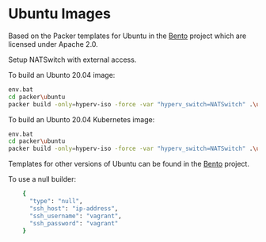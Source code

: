 # Ubuntu Images

Based on the Packer templates for Ubuntu in the
[Bento](https://github.com/chef/bento/tree/master/packer_templates/ubuntu)
project which are licensed under Apache 2.0.

Setup NATSwitch with external access.

To build an Ubunto 20.04 image:

~~~sh
env.bat
cd packer\ubuntu
packer build -only=hyperv-iso -force -var "hyperv_switch=NATSwitch" .\ubuntu-20.04-amd64.json
~~~

To build an Ubunto 20.04 Kubernetes image:

~~~sh
env.bat
cd packer\ubuntu
packer build -only=hyperv-iso -force -var "hyperv_switch=NATSwitch" .\ubuntu-20.04-k8s-amd64.json
~~~

Templates for other versions of Ubuntu can be found in the
[Bento](https://github.com/chef/bento/tree/master/packer_templates/ubuntu)
project.

To use a null builder:

~~~sh
    {
      "type": "null",
      "ssh_host": "ip-address",
      "ssh_username": "vagrant",
      "ssh_password": "vagrant"
    }
~~~
